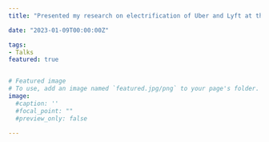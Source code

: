 ```yaml
---
title: "Presented my research on electrification of Uber and Lyft at the Transportation Research Board Annual Meeting" 

date: "2023-01-09T00:00:00Z"

tags:
- Talks
featured: true


# Featured image
# To use, add an image named `featured.jpg/png` to your page's folder. 
image:
  #caption: ''
  #focal_point: ""
  #preview_only: false
  
---
```

